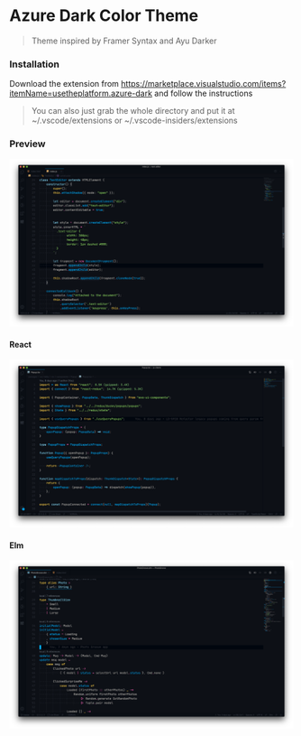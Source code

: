 # Azure Dark Color Theme

> Theme inspired by Framer Syntax and Ayu Darker


### Installation

Download the extension from https://marketplace.visualstudio.com/items?itemName=usetheplatform.azure-dark and follow the instructions

> You can also just grab the whole directory and put it at ~/.vscode/extensions or ~/.vscode-insiders/extensions

### Preview
![Azure Dark Theme Preview](screenshots/preview.png "Theme Preview")

#### React
![Azure Dark Theme React Preview](screenshots/react_preview.png "Theme preview for React")

#### Elm
![Azure Dark Theme Elm Preview](screenshots/elm_preview.png "Theme preview for Elm")
